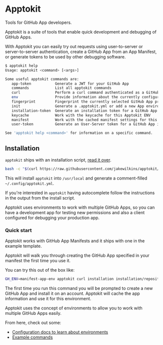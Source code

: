 # Apptokit

Tools for GitHub App developers.

Apptokit is a suite of tools that enable quick development and debugging of
GitHub Apps.

With Apptokit you can easily try out requests using user-to-server or server-to-server
authentication, create a GitHub App from an App Manifest, or generate tokens to be
used by other debugging software.


```bash
$ apptokit help
Usage: apptokit <command> [<args>]

Some useful apptokit commands are:
   app-token           Generate a JWT for your GitHub App
   commands            List all apptokit commands
   curl                Perform a curl command authenticated as a GitHub App.
   env                 Provide information about the currently configured GitHub App
   fingerprint         Fingerprint the currently selected GitHub App private key.
   init                Generate a .apptokit.yml or add a new App environment
   installation-token  Generate an installation token for a GitHub App installation.
   keycache            Work with the keycache for this Apptokit ENV
   manifest            Work with the cached manifest settings for this Apptokit ENV
   user-token          Generate an User-Server token for a GitHub App installation.

See 'apptokit help <command>' for information on a specific command.
```

## Installation

`apptokit` ships with an installation script, [read it over][install-script-html].

```bash
bash -c "$(curl https://raw.githubusercontent.com/jakewilkins/apptokit/main/install.sh -fsSL)" -- install
```

This will install `apptokit` into `/usr/local` and generate a comment-filled
`~/.config/apptokit.yml`.

If you're interested in `apptokit` having autocomplete follow the instructions in
the output from the install script.

Apptokit uses environments to work with multiple GitHub Apps, so you can have a
development app for testing new permissions and also a client configured for
debugging your production app.

### Quick start

Apptokit works with GitHub App Manifests and it ships with one in the example template.

Apptokit will walk you through creating the GitHub App specified in your manifest
the first time you use it.

You can try this out of the box like:

```bash
GH_ENV=manifest-app-env apptokit curl installation installation/repositories | jq
```

The first time you run this command you will be prompted to create a new GitHub
App and install it on an account. Apptokit will cache the app information and use
it for this environment.

Apptokit uses the concept of environments to allow you to work with multiple GitHub
Apps easily.

From here, check out some:

- [Configuration docs to learn about environments][configuration]
- [Example commands][examples]


[install-script-html]: https://github.com/jakewilkins/apptokit/blob/main/install.sh
[configuration]: https://github.com/jakewilkins/apptokit/blob/main/docs/configuration.md
[examples]: https://github.com/jakewilkins/apptokit/blob/main/docs/examples.md
